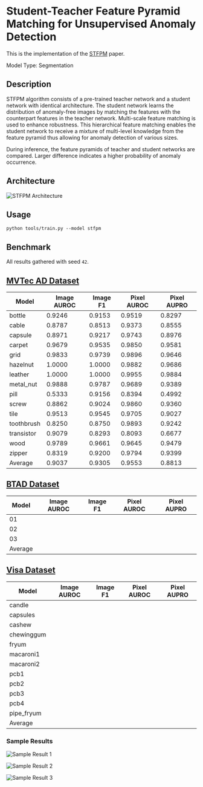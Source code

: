 # Student-Teacher Feature Pyramid Matching for Unsupervised Anomaly Detection

This is the implementation of the [STFPM](https://arxiv.org/pdf/2103.04257.pdf) paper.

Model Type: Segmentation

## Description

STFPM algorithm consists of a pre-trained teacher network and a student network with identical architecture. The student network learns the distribution of anomaly-free images by matching the features with the counterpart features in the teacher network. Multi-scale feature matching is used to enhance robustness. This hierarchical feature matching enables the student network to receive a mixture of multi-level knowledge from the feature pyramid thus allowing for anomaly detection of various sizes.

During inference, the feature pyramids of teacher and student networks are compared. Larger difference indicates a higher probability of anomaly occurrence.

## Architecture

![STFPM Architecture](https://raw.githubusercontent.com/openvinotoolkit/anomalib/main/docs/source/images/stfpm/architecture.jpg "STFPM Architecture")

## Usage

`python tools/train.py --model stfpm`

## Benchmark

All results gathered with seed `42`.

## [MVTec AD Dataset](https://www.mvtec.com/company/research/datasets/mvtec-ad)

| Model      | Image AUROC | Image F1 | Pixel AUROC | Pixel AUPRO |
| ---------- | ----------- | -------- | ----------- | ----------- |
| bottle     | 0.9246      | 0.9153   | 0.9519      | 0.8297      |
| cable      | 0.8787      | 0.8513   | 0.9373      | 0.8555      |
| capsule    | 0.8971      | 0.9217   | 0.9743      | 0.8976      |
| carpet     | 0.9679      | 0.9535   | 0.9850      | 0.9581      |
| grid       | 0.9833      | 0.9739   | 0.9896      | 0.9646      |
| hazelnut   | 1.0000      | 1.0000   | 0.9882      | 0.9686      |
| leather    | 1.0000      | 1.0000   | 0.9955      | 0.9884      |
| metal_nut  | 0.9888      | 0.9787   | 0.9689      | 0.9389      |
| pill       | 0.5333      | 0.9156   | 0.8394      | 0.4992      |
| screw      | 0.8862      | 0.9024   | 0.9860      | 0.9360      |
| tile       | 0.9513      | 0.9545   | 0.9705      | 0.9027      |
| toothbrush | 0.8250      | 0.8750   | 0.9893      | 0.9242      |
| transistor | 0.9079      | 0.8293   | 0.8093      | 0.6677      |
| wood       | 0.9789      | 0.9661   | 0.9645      | 0.9479      |
| zipper     | 0.8319      | 0.9200   | 0.9794      | 0.9399      |
| Average    | 0.9037      | 0.9305   | 0.9553      | 0.8813      |

## [BTAD Dataset](https://www.mvtec.com/company/research/datasets/mvtec-ad)

| Model   | Image AUROC | Image F1 | Pixel AUROC | Pixel AUPRO |
| ------- | ----------- | -------- | ----------- | ----------- |
| 01      |             |          |             |             |
| 02      |             |          |             |             |
| 03      |             |          |             |             |
| Average |             |          |             |             |

## [Visa Dataset](https://github.com/amazon-science/spot-diff)

| Model      | Image AUROC | Image F1 | Pixel AUROC | Pixel AUPRO |
| ---------- | ----------- | -------- | ----------- | ----------- |
| candle     |             |          |             |             |
| capsules   |             |          |             |             |
| cashew     |             |          |             |             |
| chewinggum |             |          |             |             |
| fryum      |             |          |             |             |
| macaroni1  |             |          |             |             |
| macaroni2  |             |          |             |             |
| pcb1       |             |          |             |             |
| pcb2       |             |          |             |             |
| pcb3       |             |          |             |             |
| pcb4       |             |          |             |             |
| pipe_fryum |             |          |             |             |
| Average    |             |          |             |             |

### Sample Results

![Sample Result 1](https://raw.githubusercontent.com/openvinotoolkit/anomalib/main/docs/source/images/stfpm/results/0.png "Sample Result 1")

![Sample Result 2](https://raw.githubusercontent.com/openvinotoolkit/anomalib/main/docs/source/images/stfpm/results/1.png "Sample Result 2")

![Sample Result 3](https://raw.githubusercontent.com/openvinotoolkit/anomalib/main/docs/source/images/stfpm/results/2.png "Sample Result 3")

